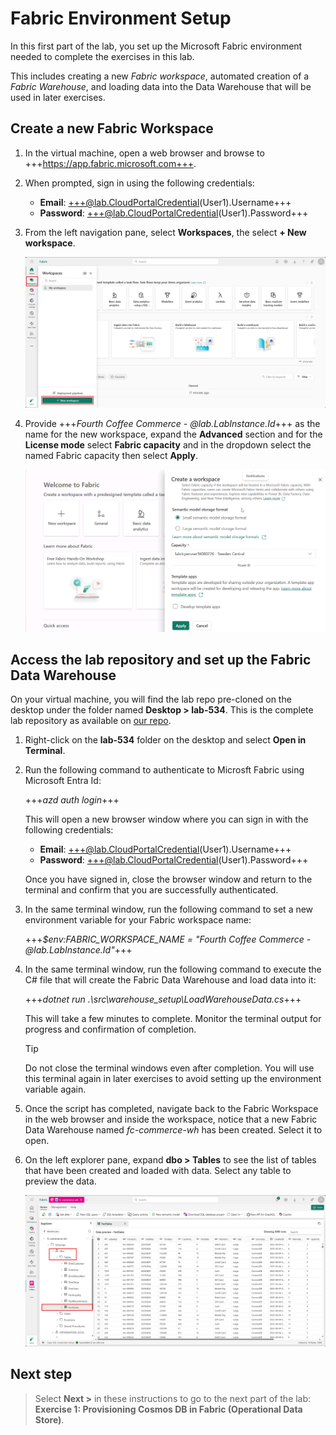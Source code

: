 # Fabric Environment Setup

In this first part of the lab, you set up the Microsoft Fabric environment needed to complete the exercises in this lab.

This includes creating a new *Fabric workspace*, automated creation of a *Fabric Warehouse*, and loading data into the Data Warehouse that will be used in later exercises.

## Create a new Fabric Workspace

1. In the virtual machine, open a web browser and browse to +++https://app.fabric.microsoft.com+++.

1. When prompted, sign in using the following credentials:

   - **Email**: +++@lab.CloudPortalCredential(User1).Username+++
   - **Password**: +++@lab.CloudPortalCredential(User1).Password+++

1. From the left navigation pane, select **Workspaces**, the select **+ New workspace**.

    ![Screenshot showing how to create a new workspace in Microsoft Fabric](media/create-new-workspace.png)

1. Provide +++*Fourth Coffee Commerce - @lab.LabInstance.Id*+++ as the name for the new workspace, expand the **Advanced** section and for the **License mode** select **Fabric capacity** and in the dropdown select the named Fabric capacity then select **Apply**.

    ![Screenshot showing how to configure the new workspace in Microsoft Fabric](media/configure-new-workspace.png) <!--TODO: No screenshot yet add later-->

## Access the lab repository and set up the Fabric Data Warehouse

On your virtual machine, you will find the lab repo pre-cloned on the desktop under the folder named **Desktop > lab-534**. This is the complete lab repository as available on [our repo](https://aka.ms/). <!--TODO: Add aka.ms link to repo-->

1. Right-click on the **lab-534** folder on the desktop and select **Open in Terminal**.

1. Run the following command to authenticate to Microsft Fabric using Microsoft Entra Id:

    +++*azd auth login*+++

    This will open a new browser window where you can sign in with the following credentials:

    - **Email**: +++@lab.CloudPortalCredential(User1).Username+++
    - **Password**: +++@lab.CloudPortalCredential(User1).Password+++

    Once you have signed in, close the browser window and return to the terminal and confirm that you are successfully authenticated.

1. In the same terminal window, run the following command to set a new environment variable for your Fabric workspace name:

    +++*$env:FABRIC_WORKSPACE_NAME = "Fourth Coffee Commerce - @lab.LabInstance.Id"*+++

1. In the same terminal window, run the following command to execute the C# file that will create the Fabric Data Warehouse and load data into it:

    +++*dotnet run .\src\warehouse_setup\LoadWarehouseData.cs*+++

    This will take a few minutes to complete. Monitor the terminal output for progress and confirmation of completion.

    > [!TIP]
    > Do not close the terminal windows even after completion. You will use this terminal again in later exercises to avoid setting up the environment variable again.

1. Once the script has completed, navigate back to the Fabric Workspace in the web browser and inside the workspace, notice that a new Fabric Data Warehouse named *fc-commerce-wh* has been created. Select it to open.

1. On the left explorer pane, expand **dbo > Tables** to see the list of tables that have been created and loaded with data. Select any table to preview the data.

    ![Screenshot showing the tables in the Fabric Data Warehouse](media/warehouse-tables.png)

## Next step

> Select **Next >** in these instructions to go to the next part of the lab: **Exercise 1: Provisioning Cosmos DB in Fabric (Operational Data Store)**.
